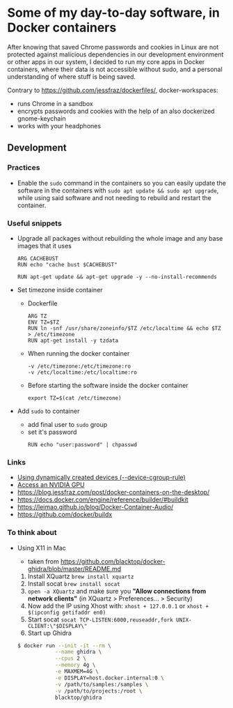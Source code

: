# Some of my day-to-day software, in Docker containers

After knowing that saved Chrome passwords and cookies in Linux are not protected against malicious dependencies in our development environment or other apps in our system, I decided to run my core apps in Docker containers, where their data is not accessible without sudo, and a personal understanding of where stuff is being saved.

Contrary to <https://github.com/jessfraz/dockerfiles/>, docker-workspaces:
  - runs Chrome in a sandbox
  - encrypts passwords and cookies with the help of an also dockerized gnome-keychain
  - works with your headphones

## Development

### Practices

- Enable the `sudo` command in the containers so you can easily update the software in the containers with `sudo apt update && sudo apt upgrade`, while using said software and not needing to rebuild and restart the container.

### Useful snippets

- Upgrade all packages without rebuilding the whole image and any base images that it uses
  ```
  ARG CACHEBUST
  RUN echo "cache bust $CACHEBUST"

  RUN apt-get update && apt-get upgrade -y --no-install-recommends
  ```

- Set timezone inside container
  - Dockerfile
    ```
    ARG TZ
    ENV TZ=$TZ
    RUN ln -snf /usr/share/zoneinfo/$TZ /etc/localtime && echo $TZ > /etc/timezone
    RUN apt-get install -y tzdata
    ```
  - When running the docker container
    ```
    -v /etc/timezone:/etc/timezone:ro
    -v /etc/localtime:/etc/localtime:ro
    ```
  - Before starting the software inside the docker container
    ```
    export TZ=$(cat /etc/timezone)
    ```
- Add `sudo` to container
  - add final user to `sudo` group
  - set it's password
    ```
    RUN echo "user:password" | chpasswd
    ```

### Links

- [Using dynamically created devices (--device-cgroup-rule)](https://docs.docker.com/engine/reference/commandline/run/#-using-dynamically-created-devices---device-cgroup-rule)
- [Access an NVIDIA GPU](https://docs.docker.com/engine/reference/commandline/run/#access-an-nvidia-gpu)
- <https://blog.jessfraz.com/post/docker-containers-on-the-desktop/>
- https://docs.docker.com/engine/reference/builder/#buildkit
- https://leimao.github.io/blog/Docker-Container-Audio/
- https://github.com/docker/buildx

### To think about

- Using X11 in Mac
  - taken from <https://github.com/blacktop/docker-ghidra/blob/master/README.md>

  1. Install XQuartz `brew install xquartz`
  2. Install socat `brew install socat`
  3. `open -a XQuartz` and make sure you **"Allow connections from network clients"** (in XQuartz > Preferences... > Security)
  4. Now add the IP using Xhost with: `xhost + 127.0.0.1` or `xhost + $(ipconfig getifaddr en0)`
  5. Start socat `socat TCP-LISTEN:6000,reuseaddr,fork UNIX-CLIENT:\"$DISPLAY\"`
  6. Start up Ghidra

  ```bash
  $ docker run --init -it --rm \
              --name ghidra \
              --cpus 2 \
              --memory 4g \
              -e MAXMEM=4G \
              -e DISPLAY=host.docker.internal:0 \
              -v /path/to/samples:/samples \
              -v /path/to/projects:/root \
              blacktop/ghidra
